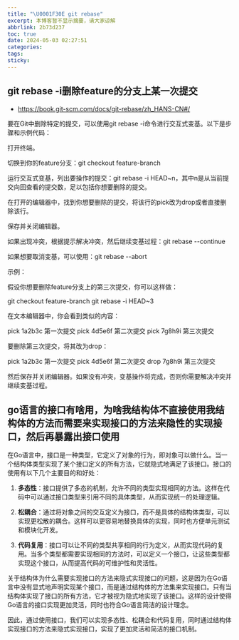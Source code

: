 ```yaml
---
title: "\U0001F30E git rebase"
excerpt: 本博客暂不显示摘要，请大家谅解
abbrlink: 2b73d237
toc: true
date: 2024-05-03 02:27:51
categories:
tags:
sticky:
---
```

## git rebase -i删除feature的分支上某一次提交

- https://book.git-scm.com/docs/git-rebase/zh_HANS-CN#/

要在Git中删除特定的提交，可以使用git rebase -i命令进行交互式变基。以下是步骤和示例代码：

打开终端。

切换到你的feature分支：git checkout feature-branch

运行交互式变基，列出要操作的提交：git rebase -i HEAD~n，其中n是从当前提交向回查看的提交数，足以包括你想要删除的提交。

在打开的编辑器中，找到你想要删除的提交，将该行的pick改为drop或者直接删除该行。

保存并关闭编辑器。

如果出现冲突，根据提示解决冲突，然后继续变基过程：git rebase --continue

如果想要取消变基，可以使用：git rebase --abort

示例：

假设你想要删除feature分支上的第三次提交，你可以这样做：

git checkout feature-branch
git rebase -i HEAD~3

在文本编辑器中，你会看到类似的内容：

pick 1a2b3c 第一次提交
pick 4d5e6f 第二次提交
pick 7g8h9i 第三次提交

要删除第三次提交，将其改为drop：

pick 1a2b3c 第一次提交
pick 4d5e6f 第二次提交
drop 7g8h9i 第三次提交

然后保存并关闭编辑器。如果没有冲突，变基操作将完成，否则你需要解决冲突并继续变基过程。

## go语言的接口有啥用，为啥我结构体不直接使用我结构体的方法而需要来实现接口的方法来隐性的实现接口，然后再暴露出接口使用

在Go语言中，接口是一种类型，它定义了对象的行为，即对象可以做什么。当一个结构体类型实现了某个接口定义的所有方法，它就隐式地满足了该接口。接口的使用有以下几个主要目的和好处：

1. **多态性**：接口提供了多态的机制，允许不同的类型实现相同的方法。这样在代码中可以通过接口类型来引用不同的具体类型，从而实现统一的处理逻辑。

2. **松耦合**：通过将对象之间的交互定义为接口，而不是具体的结构体类型，可以实现更松散的耦合。这样可以更容易地替换具体的实现，同时也方便单元测试和模块化开发。

3. **代码复用**：接口可以让不同的类型共享相同的行为定义，从而实现代码的复用。当多个类型都需要实现相同的方法时，可以定义一个接口，让这些类型都实现这个接口，从而提高代码的可维护性和灵活性。

关于结构体为什么需要实现接口的方法来隐式实现接口的问题，这是因为在Go语言中没有显式地声明实现某个接口，而是通过结构体的方法集来实现接口。只有当结构体实现了接口的所有方法，它才被视为隐式地实现了该接口。这样的设计使得Go语言的接口实现更加灵活，同时也符合Go语言简洁的设计理念。

因此，通过使用接口，我们可以实现多态性、松耦合和代码复用，同时通过结构体实现接口的方法来隐式实现接口，实现了更加灵活和简洁的接口机制。